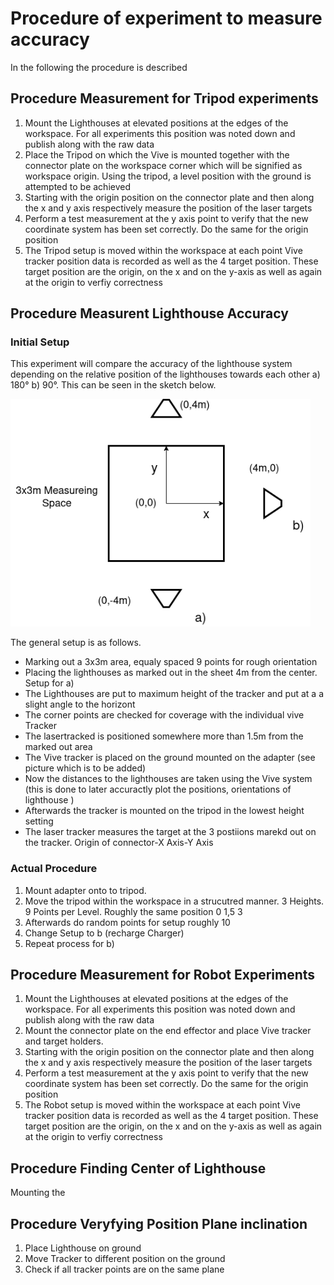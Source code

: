 # Procedure of experiment to measure accuracy

In the following the procedure is described

## Procedure Measurement for Tripod experiments

1. Mount the Lighthouses at elevated positions at the edges of the workspace. For all experiments this position was noted down and publish along with the raw data
2. Place the Tripod on which the Vive is mounted together with the connector plate on the workspace corner which will be signified as workspace origin. Using the tripod, a level position with the ground is attempted to be achieved
3. Starting with the origin position on the connector plate and then along the x and y axis respectively measure the position of the laser targets
4. Perform a test measurement at the y axis point to verify that the new coordinate system has been set correctly. Do the same for the origin position
5. The Tripod setup is moved within the workspace at each point Vive tracker position data is recorded as well as the 4 target position. These target position are the origin, on the x and on the y-axis as well as again at the origin to verfiy correctness

## Procedure Measurent Lighthouse Accuracy

### Initial Setup

This experiment will compare the accuracy of the lighthouse system depending on the relative position of the lighthouses towards each other a) 180° b) 90°. This can be seen in the sketch below.

<img src="./procedure_sketches/accuracyExperimentSetup.png" width="480">

The general setup is as follows.

* Marking out a 3x3m area, equaly spaced 9 points for rough orientation
* Placing the lighthouses as marked out in the sheet 4m from the center. Setup for a)
* The Lighthouses are put to maximum height of the tracker and put at  a a slight angle to the horizont
* The corner points are checked for coverage with the individual vive Tracker
* The lasertracked is positioned somewhere more than 1.5m from the marked out area
* The Vive tracker is placed on the ground mounted on the adapter (see picture which is to be added)
* Now the distances to the lighthouses are taken using the Vive system (this is done to later accuractly plot the positions, orientations of lighthouse )
* Afterwards the tracker is mounted on the tripod in the lowest height setting
* The laser tracker measures the target at the 3 postiions marekd out on the tracker. Origin of connector-X Axis-Y Axis

### Actual Procedure

1. Mount adapter onto to tripod.
2. Move the tripod within the workspace in a strucutred manner. 3 Heights. 9 Points per Level. Roughly the same position 0 1,5 3
3. Afterwards do random points for setup roughly 10
4. Change Setup to b (recharge Charger)
5. Repeat process for b)

## Procedure Measurement for Robot Experiments

1. Mount the Lighthouses at elevated positions at the edges of the workspace. For all experiments this position was noted down and publish along with the raw data
2. Mount the connector plate on the end effector and place Vive tracker and target holders.
3. Starting with the origin position on the connector plate and then along the x and y axis respectively measure the position of the laser targets
4. Perform a test measurement at the y axis point to verify that the new coordinate system has been set correctly. Do the same for the origin position
5. The Robot setup is moved within the workspace at each point Vive tracker position data is recorded as well as the 4 target position. These target position are the origin, on the x and on the y-axis as well as again at the origin to verfiy correctness

## Procedure Finding Center of Lighthouse

Mounting the 

## Procedure Veryfying Position Plane inclination 

1. Place Lighthouse on ground
2. Move Tracker to different position on the ground
3. Check if all tracker points are on the same plane
